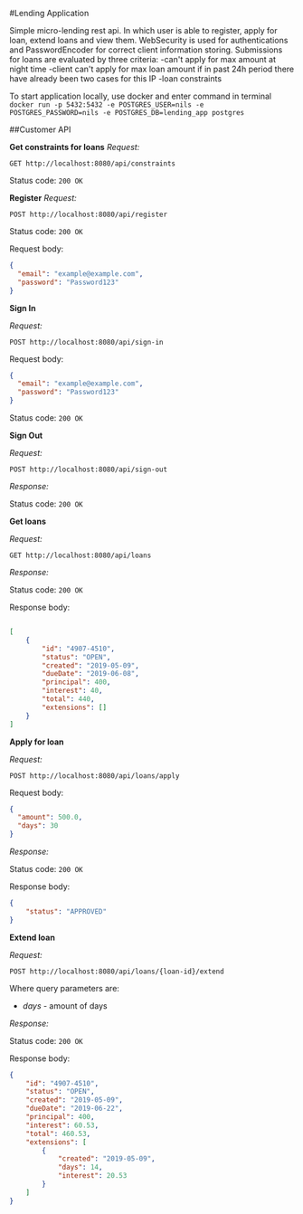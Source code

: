 #Lending Application

Simple micro-lending rest api. In which user is able to register, apply for loan, extend loans and view them.
WebSecurity is used for authentications and PasswordEncoder for correct client information storing.
Submissions for loans are evaluated by three criteria:
-can't apply for max amount at night time
-client can't apply for max loan amount if in past 24h period there have already been two cases for this IP
-loan constraints

To start application locally, use docker and enter command in terminal
`docker run -p 5432:5432 -e POSTGRES_USER=nils -e POSTGRES_PASSWORD=nils -e POSTGRES_DB=lending_app postgres`

##Customer API

**Get constraints for loans**
*Request:*

```GET http://localhost:8080/api/constraints```

Status code: ```200 OK```


**Register**
*Request:*

```POST http://localhost:8080/api/register```

Status code: ```200 OK```

Request body:
```json
{
  "email": "example@example.com",
  "password": "Password123"
}
```
**Sign In**

*Request:*

```POST http://localhost:8080/api/sign-in```

Request body:
```json
{
  "email": "example@example.com",
  "password": "Password123"
}
```

Status code: ```200 OK```

**Sign Out**

*Request:*

```POST http://localhost:8080/api/sign-out```

*Response:*

Status code: ```200 OK```

**Get loans**

*Request:*

```GET http://localhost:8080/api/loans```

*Response:*

Status code: ```200 OK```

Response body:
```json

[
    {
        "id": "4907-4510",
        "status": "OPEN",
        "created": "2019-05-09",
        "dueDate": "2019-06-08",
        "principal": 400,
        "interest": 40,
        "total": 440,
        "extensions": []
    }
]

```

**Apply for loan**

*Request:*

```POST http://localhost:8080/api/loans/apply```

Request body:
```json
{
  "amount": 500.0,
  "days": 30
}
```

*Response:*

Status code: ```200 OK```

Response body:
```json
{
    "status": "APPROVED"
}
```

**Extend loan**

*Request:*

```POST http://localhost:8080/api/loans/{loan-id}/extend```

Where query parameters are:

  - *days* - amount of days

*Response:*

Status code: ```200 OK```

Response body:
```json
{
    "id": "4907-4510",
    "status": "OPEN",
    "created": "2019-05-09",
    "dueDate": "2019-06-22",
    "principal": 400,
    "interest": 60.53,
    "total": 460.53,
    "extensions": [
        {
            "created": "2019-05-09",
            "days": 14,
            "interest": 20.53
        }
    ]
}
```